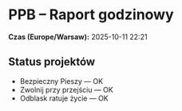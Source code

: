 # PPB – Raport godzinowy
**Czas (Europe/Warsaw):** 2025-10-11 22:21

## Status projektów
- Bezpieczny Pieszy — OK
- Zwolnij przy przejściu — OK
- Odblask ratuje życie — OK

